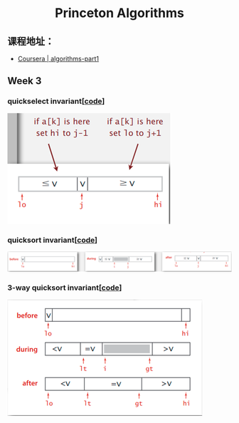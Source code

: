 <h1 align="center">Princeton Algorithms</h1>

## 课程地址：

* [Coursera | algorithms-part1](https://www.coursera.org/learn/algorithms-part1)

## Week 3

### quickselect invariant[[code](./Week%203/Code/quickSort.py)]
![3-way quicksort invariant](./images/quickselect%20invariant.png)

### quicksort invariant[[code](./Week%203/Code/quickSort.py)]
![3-way quicksort invariant](./images/quicksort%20invariant.png)

### 3-way quicksort invariant[[code](./Week%203/Code/quickSort.py)]
![3-way quicksort invariant](./images/3-way%20quicksort%20invariant.png)